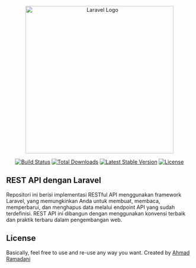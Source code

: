 <p align="center"><a href="https://laravel.com" target="_blank"><img src="https://raw.githubusercontent.com/laravel/art/master/logo-lockup/5%20SVG/2%20CMYK/1%20Full%20Color/laravel-logolockup-cmyk-red.svg" width="400" alt="Laravel Logo"></a></p>

<p align="center">
<a href="https://github.com/laravel/framework/actions"><img src="https://github.com/laravel/framework/workflows/tests/badge.svg" alt="Build Status"></a>
<a href="https://packagist.org/packages/laravel/framework"><img src="https://img.shields.io/packagist/dt/laravel/framework" alt="Total Downloads"></a>
<a href="https://packagist.org/packages/laravel/framework"><img src="https://img.shields.io/packagist/v/laravel/framework" alt="Latest Stable Version"></a>
<a href="https://packagist.org/packages/laravel/framework"><img src="https://img.shields.io/packagist/l/laravel/framework" alt="License"></a>
</p>

## REST API dengan Laravel

Repositori ini berisi implementasi RESTful API menggunakan framework Laravel, yang memungkinkan Anda untuk membuat, membaca, memperbarui, dan menghapus data melalui endpoint API yang sudah terdefinisi. REST API ini dibangun dengan menggunakan konvensi terbaik dan praktik terbaru dalam pengembangan web.

## License

Basically, feel free to use and re-use any way you want. Created by [Ahmad Ramadani](https://github.com/Ramadani-coding)
